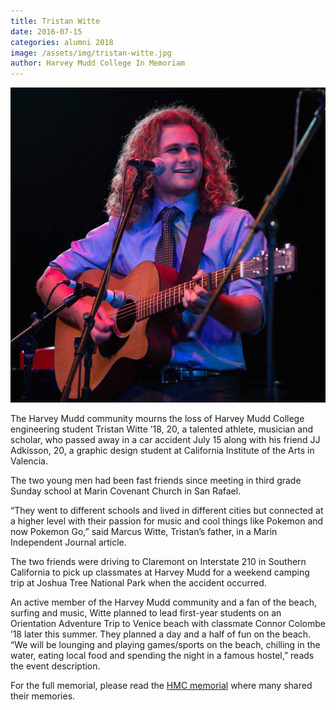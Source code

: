 ```yaml
---
title: Tristan Witte
date: 2016-07-15
categories: alumni 2018
image: /assets/img/tristan-witte.jpg
author: Harvey Mudd College In Memoriam
---
```

![Tristan Witte](/assets/img/tristan-witte.jpg)

The Harvey Mudd community mourns the loss of Harvey Mudd College engineering student Tristan Witte ’18, 20, a talented athlete, musician and scholar, who passed away in a car accident July 15 along with his friend JJ Adkisson, 20, a graphic design student at California Institute of the Arts in Valencia.

The two young men had been fast friends since meeting in third grade Sunday school at Marin Covenant Church in San Rafael.

“They went to different schools and lived in different cities but connected at a higher level with their passion for music and cool things like Pokemon and now Pokemon Go,” said Marcus Witte, Tristan’s father, in a Marin Independent Journal article.

The two friends were driving to Claremont on Interstate 210 in Southern California to pick up classmates at Harvey Mudd for a weekend camping trip at Joshua Tree National Park when the accident occurred.

An active member of the Harvey Mudd community and a fan of the beach, surfing and music, Witte planned to lead first-year students on an Orientation Adventure Trip to Venice beach with classmate Connor Colombe ’18 later this summer. They planned a day and a half of fun on the beach. “We will be lounging and playing games/sports on the beach, chilling in the water, eating local food and spending the night in a famous hostel,” reads the event description.

For the full memorial, please read the [HMC memorial](https://www.hmc.edu/in-memoriam/tristan-witte/) where many shared their memories.
